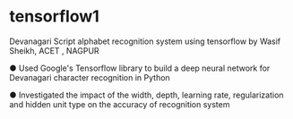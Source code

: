 # tensorflow1

Devanagari Script alphabet recognition system using tensorflow by Wasif Sheikh, ACET , NAGPUR 


● Used Google's Tensorflow library to build a deep neural network for Devanagari character recognition in Python

● Investigated the impact of the width, depth, learning rate, regularization and hidden unit type on the accuracy of recognition system

